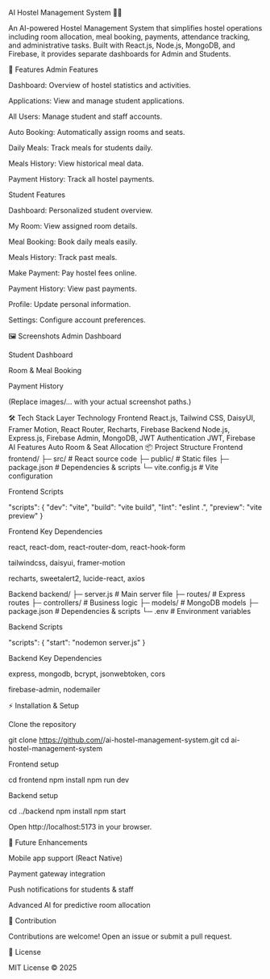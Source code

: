 AI Hostel Management System 🏨🤖

An AI-powered Hostel Management System that simplifies hostel operations including room allocation, meal booking, payments, attendance tracking, and administrative tasks. Built with React.js, Node.js, MongoDB, and Firebase, it provides separate dashboards for Admin and Students.

🚀 Features
Admin Features

Dashboard: Overview of hostel statistics and activities.

Applications: View and manage student applications.

All Users: Manage student and staff accounts.

Auto Booking: Automatically assign rooms and seats.

Daily Meals: Track meals for students daily.

Meals History: View historical meal data.

Payment History: Track all hostel payments.

Student Features

Dashboard: Personalized student overview.

My Room: View assigned room details.

Meal Booking: Book daily meals easily.

Meals History: Track past meals.

Make Payment: Pay hostel fees online.

Payment History: View past payments.

Profile: Update personal information.

Settings: Configure account preferences.

🖼️ Screenshots
Admin Dashboard

Student Dashboard

Room & Meal Booking

Payment History

(Replace images/... with your actual screenshot paths.)

🛠️ Tech Stack
Layer	Technology
Frontend	React.js, Tailwind CSS, DaisyUI, Framer Motion, React Router, Recharts, Firebase
Backend	Node.js, Express.js, Firebase Admin, MongoDB, JWT
Authentication	JWT, Firebase
AI Features	Auto Room & Seat Allocation
📦 Project Structure
Frontend
frontend/
├─ src/               # React source code
├─ public/            # Static files
├─ package.json        # Dependencies & scripts
└─ vite.config.js      # Vite configuration


Frontend Scripts

"scripts": {
  "dev": "vite",
  "build": "vite build",
  "lint": "eslint .",
  "preview": "vite preview"
}


Frontend Key Dependencies

react, react-dom, react-router-dom, react-hook-form

tailwindcss, daisyui, framer-motion

recharts, sweetalert2, lucide-react, axios

Backend
backend/
├─ server.js           # Main server file
├─ routes/             # Express routes
├─ controllers/        # Business logic
├─ models/             # MongoDB models
├─ package.json        # Dependencies & scripts
└─ .env                # Environment variables


Backend Scripts

"scripts": {
  "start": "nodemon server.js"
}


Backend Key Dependencies

express, mongodb, bcrypt, jsonwebtoken, cors

firebase-admin, nodemailer

⚡ Installation & Setup

Clone the repository

git clone https://github.com/<your-username>/ai-hostel-management-system.git
cd ai-hostel-management-system


Frontend setup

cd frontend
npm install
npm run dev


Backend setup

cd ../backend
npm install
npm start


Open http://localhost:5173
 in your browser.

🔮 Future Enhancements

Mobile app support (React Native)

Payment gateway integration

Push notifications for students & staff

Advanced AI for predictive room allocation

🤝 Contribution

Contributions are welcome! Open an issue or submit a pull request.

📄 License

MIT License © 2025
